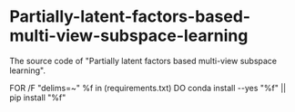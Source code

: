 # Partially-latent-factors-based-multi-view-subspace-learning

The source code of "Partially latent factors based multi-view subspace learning".

FOR /F "delims=~" %f in (requirements.txt) DO conda install --yes "%f" || pip install "%f"
